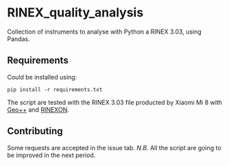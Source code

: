 # RINEX_quality_analysis
Collection of instruments to analyse with Python a RINEX 3.03, using Pandas.

## Requirements
Could be installed using:

```
pip install -r requirements.txt
```
 
The script are tested with the RINEX 3.03 file producted by Xiaomi Mi 8 with [Geo++](http://www.geopp.de/) and [RINEXON](https://www.flamingognss.com/rinexon).

## Contributing
Some requests are accepted in the issue tab.
_N.B._ All the script are going to be improved in the next period.

